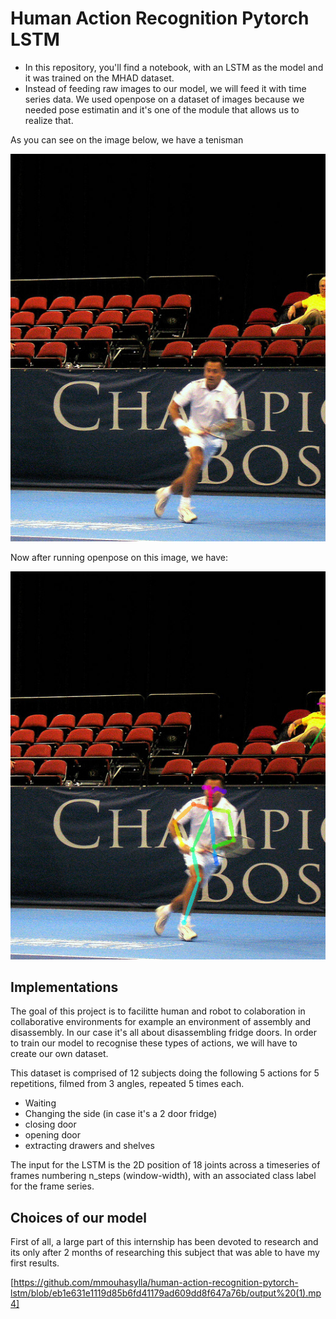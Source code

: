 # Human Action Recognition Pytorch LSTM
- In this repository, you'll find a notebook, with an LSTM as the model and it was trained on the MHAD dataset.
- Instead of feeding raw images to our model, we will feed it with time series data. We used openpose on a dataset of images because we needed pose estimatin and it's one of the module that allows us to realize that.

As you can see on the image below, we have a tenisman

![Tenis](COCO_tenis.jpg)

Now after running openpose on this image, we have:

![Tenis render](COCO_tenis_render.png)

## Implementations 

The goal of this project is to facilitte human and robot to colaboration in collaborative environments for example an environment of assembly and disassembly.
In our case it's all about disassembling fridge doors. In order to train our model to recognise these types of actions, we will have to create our own dataset.

This dataset is comprised of 12 subjects doing the following 5 actions for 5 repetitions, filmed from 3 angles, repeated 5 times each.   

- Waiting 
- Changing the side (in case it's a 2 door fridge)
- closing door
- opening door
- extracting drawers and shelves

The input for the LSTM is the 2D position of 18 joints across a timeseries of frames numbering n_steps (window-width), with an associated class label for the frame series.

## Choices of our model

First of all, a large part of this internship has been devoted to research and its only after 2 months of researching this subject that  was able to have my first results. 

[https://github.com/mmouhasylla/human-action-recognition-pytorch-lstm/blob/eb1e631e1119d85b6fd41179ad609dd8f647a76b/output%20(1).mp4]
